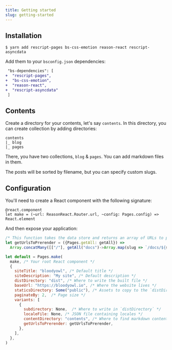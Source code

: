 ```yaml
---
title: Getting started
slug: getting-started
---
```


## Installation

```console
$ yarn add rescript-pages bs-css-emotion reason-react rescript-asyncdata
```

Add them to your `bsconfig.json` dependencies:

```diff
 "bs-dependencies": [
+  "rescript-pages",
+  "bs-css-emotion",
+  "reason-react",
+  "rescript-asyncdata"
 ]
```

## Contents

Create a directory for your contents, let's say `contents`. In this directory, you can create collection by adding directories:

```
contents
|_ blog
|_ pages
```

There, you have two collections, `blog` & `pages`. You can add markdown files in them.

The posts will be sorted by filename, but you can specify custom slugs.

## Configuration

You'll need to create a React component with the following signature:

```reason
@react.component
let make = (~url: ReasonReact.Router.url, ~config: Pages.config) => React.element
```

And then expose your application:

```js
/* This function takes the data store and returns an array of URLs to pre-render */
let getUrlsToPrerender = ({Pages.getAll: getAll}) =>
  Array.concatMany([["/"], getAll("docs")->Array.map(slug => `/docs/${slug}`), ["404.html"]])

let default = Pages.make(
  make, /* Your root React component */
  {
    siteTitle: "bloodyowl", /* Default title */
    siteDescription: "My site", /* Default description */
    distDirectory: "dist", /* Where to write the built file */
    baseUrl: "https://bloodyowl.io", /* Where the website lives */
    staticsDirectory: Some("public"), /* Assets to copy to the `distDirectory` root */
    paginateBy: 2,  /* Page size */
    variants: [
      {
        subdirectory: None,  /* Where to write in `distDirectory` */
        localeFile: None, /* JSON file containing locales */
        contentDirectory: "contents", /* Where to find markdown contents */
        getUrlsToPrerender: getUrlsToPrerender,
      },
    ],
  },
)
```
